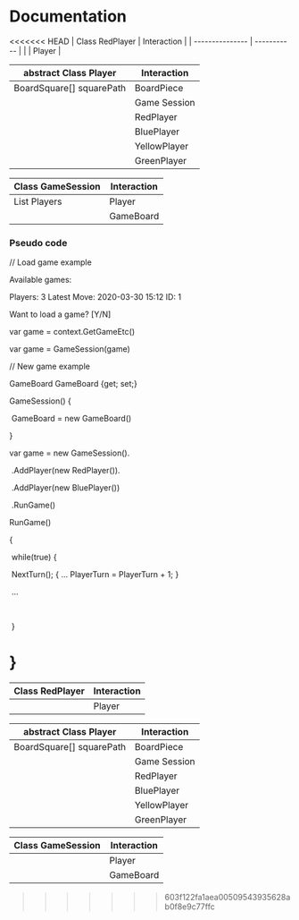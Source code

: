 # Documentation

<<<<<<< HEAD
| Class RedPlayer | Interaction |
| --------------- | ----------- |
|                 | Player      |

| abstract Class Player    | Interaction  |
| ------------------------ | ------------ |
| BoardSquare[] squarePath | BoardPiece   |
|                          | Game Session |
|                          | RedPlayer    |
|                          | BluePlayer   |
|                          | YellowPlayer |
|                          | GreenPlayer  |


| Class GameSession    | Interaction |
| -------------------- | ----------- |
| List<Player> Players | Player      |
|                      | GameBoard   |





### Pseudo code

// Load game example

Available games:		

Players: 3			Latest Move: 2020-03-30 15:12			ID: 1

Want to load a game? [Y/N]

var game = context.GetGameEtc()

var game = GameSession(game)



// New game example

GameBoard GameBoard {get; set;}

GameSession() {

​	GameBoard = new GameBoard()

}

var game = new GameSession().

​						.AddPlayer(new RedPlayer()).

​						.AddPlayer(new BluePlayer())

​						.RunGame()



RunGame()

{

​	while(true) {

​		NextTurn(); { ... PlayerTurn = PlayerTurn + 1; }

​		...

​			

​	}

}
=======
| Class RedPlayer                | Interaction   |
| ------------------------------ | ------------- |
|                                | Player        |

| abstract Class Player          | Interaction   |
| ------------------------------ | ------------- |
| BoardSquare[] squarePath       | BoardPiece    |
|                                | Game Session  |
|                                | RedPlayer     |
|                                | BluePlayer    |
|                                | YellowPlayer  |
|                                | GreenPlayer   |


| Class GameSession              | Interaction   |
| ------------------------------ | ------------- |
|                                | Player        |
|                                | GameBoard     |

>>>>>>> 603f122fa1aea00509543935628ab0f8e9c77ffc
